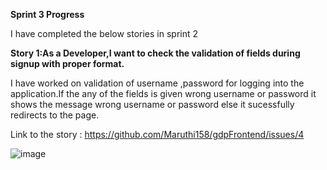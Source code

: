 
**Sprint 3 Progress**

I have completed the below stories in sprint 2

**Story 1:As a Developer,I want to check the validation of fields during signup with proper format.**

I have worked on validation of username ,password for logging into the application.If the any of the fields is given wrong username or password it shows the message wrong username  or password else it sucessfully redirects to the page.

Link to the story : https://github.com/Maruthi158/gdpFrontend/issues/4

![image](https://user-images.githubusercontent.com/77812398/144775363-45c31f68-d912-4782-b5e1-edeb190c6cbd.png)
